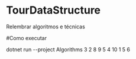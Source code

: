 # TourDataStructure
Relembrar algoritmos e técnicas 



#Como executar 

dotnet run --project Algorithms 3 2 8 9 5 4 10 1 5 6


